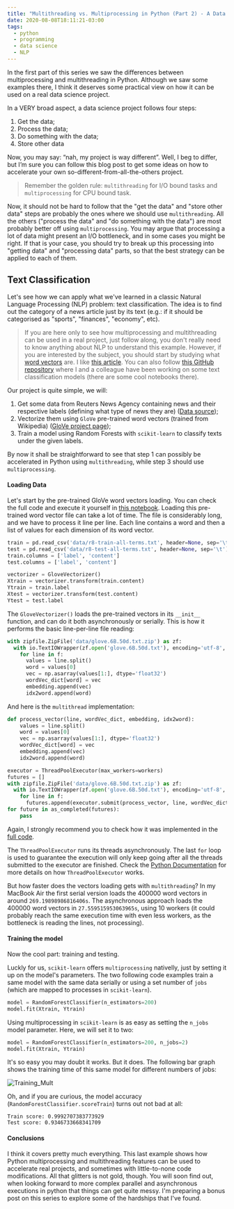 ```yaml
---
title: "Multithreading vs. Multiprocessing in Python (Part 2) - A Data Science Example"
date: 2020-08-08T18:11:21-03:00
tags:
  - python
  - programming
  - data science
  - NLP
---
```


In the first part of this series we saw the differences between multiprocessing and multithreading in Python. Although we saw some examples there, I think it deserves some practical view on how it can be used on a real data science project.

In a VERY broad aspect, a data science project follows four steps:

1. Get the data;
2. Process the data;
3. Do something with the data;
4. Store other data

Now, you may say: “nah, my project is way different”. Well, I beg to differ, but I’m sure you can follow this blog post to get some ideas on how to accelerate your own so-different-from-all-the-others project.

> Remember the golden rule: `multithreading` for I/O bound tasks and `multiprocessing` for CPU bound task.

Now, it should not be hard to follow that the "get the data" and "store other data" steps are probably the ones where we should use `multithreading`. All the others ("process the data" and "do something with the data") are most probably better off using `multiprocessing`. You may argue that processing a lot of data might present an I/O bottleneck, and in some cases you might be right. If that is your case, you should try to break up this processing into "getting data" and "processing data" parts, so that the best strategy can be applied to each of them.

## Text Classification

Let's see how we can apply what we've learned in a classic Natural Language Processing (NLP) problem: text classification. The idea is to find out the category of a news article just by its text (e.g.: if it should be categorised as "sports", "finances", "economy", etc).

> If you are here only to see how multiprocessing and multithreading can be used in a real project, just follow along, you don't really need to know anything about NLP to understand this example. However, if you are interested by the subject, you should start by studying what [word vectors](https://en.wikipedia.org/wiki/Word_embedding) are. I like [this article](https://medium.com/@jayeshbahire/introduction-to-word-vectors-ea1d4e4b84bf). You can also follow [this GitHub repository](https://github.com/gennsev/tclass) where I and a colleague have been working on some text classification models (there are some cool notebooks there).

Our project is quite simple, we will:
1. Get some data from Reuters News Agency containing news and their respective labels (defining what type of news they are) ([Data source](https://www.cs.umb.edu/~smimarog/textmining/datasets/));
2. Vectorize them using `GloVe` pre-trained word vectors (trained from Wikipedia) ([GloVe project page](https://nlp.stanford.edu/projects/glove/));
3. Train a model using Random Forests with `scikit-learn` to classify texts under the given labels.

By now it shall be straightforward to see that step 1 can possibly be accelerated in Python using `multithreading`, while step 3 should use `multiprocessing`.

#### Loading Data
Let's start by the pre-trained GloVe word vectors loading. You can check the full code and execute it yourself in [this notebook](https://github.com/gennsev/Python_MultiProc_Examples/blob/master/Example-2.ipynb). Loading this pre-trained word vector file can take a lot of time. The file is considerably long, and we have to process it line per line. Each line contains a word and then a list of values for each dimension of its word vector.


```python
train = pd.read_csv('data/r8-train-all-terms.txt', header=None, sep='\t')
test = pd.read_csv('data/r8-test-all-terms.txt', header=None, sep='\t')
train.columns = ['label', 'content']
test.columns = ['label', 'content']

vectorizer = GloveVectorizer()
Xtrain = vectorizer.transform(train.content)
Ytrain = train.label
Xtest = vectorizer.transform(test.content)
Ytest = test.label
```
The `GloveVectorizer()` loads the pre-trained vectors in its `__init__` function, and can do it both asynchronously or serially.
This is how it performs the basic line-per-line file reading:
```python
with zipfile.ZipFile('data/glove.6B.50d.txt.zip') as zf:
  with io.TextIOWrapper(zf.open('glove.6B.50d.txt'), encoding='utf-8', errors='ignore') as f:
    for line in f:
      values = line.split()
      word = values[0]
      vec = np.asarray(values[1:], dtype='float32')
      wordVec_dict[word] = vec
      embedding.append(vec)
      idx2word.append(word)
```
And here is the `multithread` implementation:
```python
def process_vector(line, wordVec_dict, embedding, idx2word):
    values = line.split()
    word = values[0]
    vec = np.asarray(values[1:], dtype='float32')
    wordVec_dict[word] = vec
    embedding.append(vec)
    idx2word.append(word)

executor = ThreadPoolExecutor(max_workers=workers)
futures = []
with zipfile.ZipFile('data/glove.6B.50d.txt.zip') as zf:
  with io.TextIOWrapper(zf.open('glove.6B.50d.txt'), encoding='utf-8', errors='ignore') as f:
    for line in f:
      futures.append(executor.submit(process_vector, line, wordVec_dict, embedding, idx2word))
for future in as_completed(futures):
    pass
```
Again, I strongly recommend you to check how it was implemented in the [full code](https://github.com/gennsev/Python_MultiProc_Examples/blob/master/Example-2.ipynb).

The `ThreadPoolExecutor` runs its threads asynchronously. The last `for` loop is used to guarantee the execution will only keep going after all the threads submitted to the executor are finished. Check the [Python Documentation](https://docs.python.org/3/library/concurrent.futures.html#concurrent.futures.ThreadPoolExecutor) for more details on how `ThreadPoolExecutor` works.

But how faster does the vectors loading gets with `multithreading`? In my MacBook Air the first serial version loads the 400000 word vectors in around `269.19898986816406s`. The asynchronous approach loads the 400000 word vectors in `27.559515953063965s`, using 10 workers (it could probably reach the same execution time with even less workers, as the bottleneck is reading the lines, not processing).


#### Training the model
Now the cool part: training and testing.

Luckly for us, `scikit-learn` offers `multiprocessing` nativelly, just by setting it up on the model's parameters. The two following code examples train a same model with the same data serially or using a set number of `jobs` (which are mapped to processes in `scikit-learn`).

```python
model = RandomForestClassifier(n_estimators=200)
model.fit(Xtrain, Ytrain)
```
Using multiprocessing in `scikit-learn` is as easy as setting the `n_jobs` model parameter. Here, we will set it to two:
```python
model = RandomForestClassifier(n_estimators=200, n_jobs=2)
model.fit(Xtrain, Ytrain)
```

It's so easy you may doubt it works. But it does.
The following bar graph shows the training time of this same model for different numbers of jobs:

![Training_Mult](/imgs/PythonMultSeries/Training_mult.png)

Oh, and if you are curious, the model accuracy (`RandomForestClassifier.scoreTrain`) turns out not bad at all:
```
Train score: 0.9992707383773929
Test score: 0.9346733668341709
```

#### Conclusions
I think it covers pretty much everything. This last example shows how Python multiprocessing and multithreading features can be used to accelerate real projects, and sometimes with little-to-none code modifications.
All that glitters is not gold, though. You will soon find out, when looking forward to more complex parallel and asynchronous executions in python that things can get quite messy. I'm preparing a bonus post on this series to explore some of the hardships that I've found.
